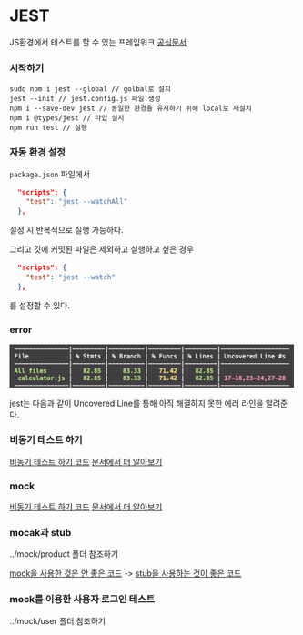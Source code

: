 # JEST

JS환경에서 테스트를 할 수 있는 프레임워크
[공식문서](https://jestjs.io/docs/getting-started)

### 시작하기

```shell
sudo npm i jest --global // golbal로 설치
jest --init // jest.config.js 파일 생성
npm i --save-dev jest // 동일한 환경을 유지하기 위해 local로 재설치
npm i @types/jest // 타입 설치
npm run test // 실행
```

### 자동 환경 설정

`package.json` 파일에서

```json
  "scripts": {
    "test": "jest --watchAll"
  },
```

설정 시 반복적으로 실행 가능하다.

그리고 깃에 커밋된 파일은 제외하고 실행하고 싶은 경우

```json
  "scripts": {
    "test": "jest --watch"
  },
```

를 설정할 수 있다.

### error

<img src="../img/jest-error.png" width="500">

jest는 다음과 같이 Uncovered Line를 통해 아직 해결하지 못한 에러 라인을 알려준다.

### 비동기 테스트 하기

[비동기 테스트 하기 코드](../src/basic/test/async.test.js)
[문서에서 더 알아보기](https://jestjs.io/docs/asynchronous)

### mock

[비동기 테스트 하기 코드](../src/mock/check/test/check.test.js)
[문서에서 더 알아보기](https://jestjs.io/docs/mock-functions)

### mocak과 stub

../mock/product 폴더 참조하기

[mock을 사용한 것은 안 좋은 코드](../src/mock/product/product_service_no_di.js) -> [stub을 사용하는 것이 좋은 코드](../src/mock/product/test/product_service.test.js)

### mock를 이용한 사용자 로그인 테스트

../mock/user 폴더 참조하기

